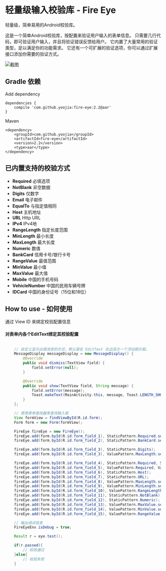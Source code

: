 # 轻量级输入校验库 - Fire Eye

轻量级，简单易用的Android校验库。

这是一个简单Android校验库，按配置来验证用户输入的表单信息。
只需要几行代码，即可验证用户输入，并且将验证错误反馈给用户。
它内置了大量常用的验证类型，足以满足你的功能需求。
它还有一个可扩展的验证选项，你可以通过扩展接口添加你需要的验证方式。

![截图](http://i.imgur.com/sucjaqE.png)

## Gradle 依赖

Add dependency

    dependencies {
        compile 'com.github.yoojia:fire-eye:2.2@aar'
    }

Maven

    <dependency>
        <groupId>com.github.yoojia</groupId>
        <artifactId>fire-eye</artifactId>
        <version>2.2</version>
        <type>aar</type>
    </dependency>

## 已内置支持的校验方式

* **Required** 必填选项
* **NotBlank** 非空数据
* **Digits** 仅数字
* **Email** 电子邮件
* **EqualTo** 与指定值相同
* **Host** 主机地址
* **URL** Http URL
* **IPv4** IPv4地
* **RangeLength** 指定长度范围
* **MinLength** 最小长度
* **MaxLength** 最大长度
* **Numeric** 数值
* **BankCard** 信用卡号/银行卡号
* **RangeValue** 最值范围
* **MinValue** 最小值
* **MaxValue** 最大值
* **Mobile** 中国的手机号码
* **VehicleNumber** 中国的民用车辆号牌
* **IDCard** 中国的身份证号（15位和18位）


## How to use - 如何使用

通过 View ID 来绑定校验配置信息

#### 对表单内各个EditText绑定其校验配置

```java

    // 自定义显示出错消息的方式，默认是在 EditText 右边显示一个浮动提示框。
    MessageDisplay messageDisplay = new MessageDisplay() {
        @Override
        public void dismiss(TextView field) {
            field.setError(null);
        }

        @Override
        public void show(TextView field, String message) {
            field.setError(message);
            Toast.makeText(MainActivity.this, message, Toast.LENGTH_SHORT).show();
        }
    };

    // 使用表单查找器来查找输入框
    View formView = findViewById(R.id.form);
    Form form = new Form(formView);

    FireEye fireEye = new FireEye();
    fireEye.add(form.byId(R.id.form_field_1), StaticPattern.Required.setMessage(R.string.tip_required), StaticPattern.Mobile);
    fireEye.add(form.byId(R.id.form_field_2), StaticPattern.BankCard.setMessage("请输入您的银行卡号"));

    fireEye.add(form.byId(R.id.form_field_3), StaticPattern.Digits);
    fireEye.add(form.byId(R.id.form_field_3), ValuePattern.MaxLength.setValue(20));

    fireEye.add(form.byId(R.id.form_field_4), StaticPattern.Required, StaticPattern.Email);
    fireEye.add(form.byId(R.id.form_field_5), ValuePattern.Required, ValuePattern.EqualsTo.lazy(new TextViewLoader(form.byId(R.id.form_field_4))));
    fireEye.add(form.byId(R.id.form_field_6), StaticPattern.Host);
    fireEye.add(form.byId(R.id.form_field_7), StaticPattern.URL);
    fireEye.add(form.byId(R.id.form_field_8), ValuePattern.MaxLength.setValue(5));
    fireEye.add(form.byId(R.id.form_field_9), ValuePattern.MinLength.setValue(4));
    fireEye.add(form.byId(R.id.form_field_10), ValuePattern.RangeLength.setFirstValue(4L).setSecondValue(8L));
    fireEye.add(form.byId(R.id.form_field_11), StaticPattern.NotBlank);
    fireEye.add(form.byId(R.id.form_field_12), StaticPattern.Numeric);
    fireEye.add(form.byId(R.id.form_field_13), ValuePattern.MaxValue.setValue(100));
    fireEye.add(form.byId(R.id.form_field_14), ValuePattern.MinValue.setValue(20));
    fireEye.add(form.byId(R.id.form_field_15), ValuePattern.RangeValue.setFirstValue(18L).setSecondValue(30L));

    // 输出调试信息
    FireEyeEnv.isDebug = true;

    Result r = eye.test();

    if(r.passed){
        // 校验通过
    }else{
        // 校验失败
    }

```

